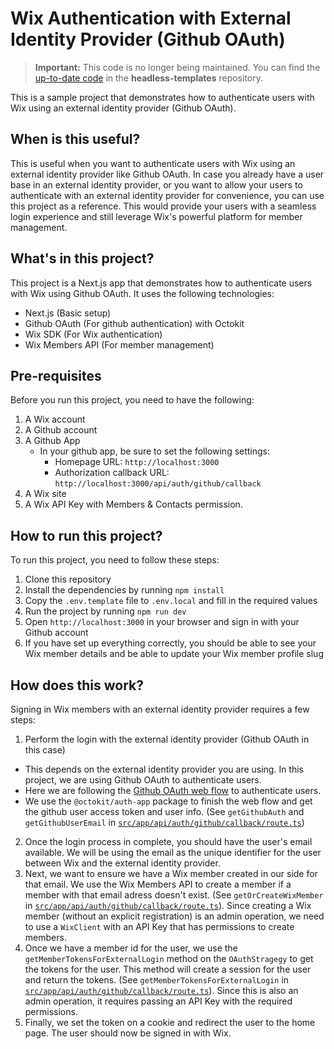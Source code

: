 # Wix Authentication with External Identity Provider (Github OAuth)

<blockquote class="important">

__Important:__
This code is no longer being maintained. You can find the [up-to-date code](https://github.com/wix/headless-templates/tree/main/nextjs/external-identity-provider) in the **headless-templates** repository.

</blockquote>

This is a sample project that demonstrates how to authenticate users with Wix using an external identity provider (Github OAuth). 

## When is this useful?

This is useful when you want to authenticate users with Wix using an external identity provider like Github OAuth. In case you already have a user base in an external identity provider, or you want to allow your users to authenticate with an external identity provider for convenience, you can use this project as a reference. This would provide your users with a seamless login experience and still leverage Wix's powerful platform for member management.

## What's in this project?

This project is a Next.js app that demonstrates how to authenticate users with Wix using Github OAuth. It uses the following technologies:

* Next.js (Basic setup)
* Github OAuth (For github authentication) with Octokit
* Wix SDK (For Wix authentication)
* Wix Members API (For member management)

## Pre-requisites

Before you run this project, you need to have the following:

1. A Wix account
2. A Github account
3. A Github App
   * In your github app, be sure to set the following settings:
     * Homepage URL: `http://localhost:3000`
     * Authorization callback URL: `http://localhost:3000/api/auth/github/callback`
4. A Wix site
5. A Wix API Key with Members & Contacts permission.

## How to run this project?

To run this project, you need to follow these steps:

1. Clone this repository
2. Install the dependencies by running `npm install`
3. Copy the `.env.template` file to `.env.local` and fill in the required values
4. Run the project by running `npm run dev`
5. Open `http://localhost:3000` in your browser and sign in with your Github account
6. If you have set up everything correctly, you should be able to see your Wix member details and be able to update your Wix member profile slug

## How does this work?

Signing in Wix members with an external identity provider requires a few steps:

1. Perform the login with the external identity provider (Github OAuth in this case)
  * This depends on the external identity provider you are using. In this project, we are using Github OAuth to authenticate users.
  * Here we are following the [Github OAuth web flow](https://docs.github.com/en/apps/oauth-apps/building-oauth-apps/authorizing-oauth-apps#web-application-flow) to authenticate users.
  * We use the `@octokit/auth-app` package to finish the web flow and get the github user access token and user info. (See `getGithubAuth` and `getGithubUserEmail` in [`src/app/api/auth/github/callback/route.ts`](src/app/api/auth/github/callback/route.ts))
2. Once the login process in complete, you should have the user's email available. We will be using the email as the unique identifier for the user between Wix and the external identity provider.
3. Next, we want to ensure we have a Wix member created in our side for that email. We use the Wix Members API to create a member if a member with that email adress doesn't exist. (See `getOrCreateWixMember` in [`src/app/api/auth/github/callback/route.ts`](src/app/api/auth/github/callback/route.ts)). Since creating a Wix member (without an explicit registration) is an admin operation, we need to use a `WixClient` with an API Key that has permissions to create members.
4. Once we have a member id for the user, we use the `getMemberTokensForExternalLogin` method on the `OAuthStragegy` to get the tokens for the user. This method will create a session for the user and return the tokens. (See `getMemberTokensForExternalLogin` in [`src/app/api/auth/github/callback/route.ts`](src/app/api/auth/github/callback/route.ts)). Since this is also an admin operation, it requires passing an API Key with the required permissions.
5. Finally, we set the token on a cookie and redirect the user to the home page. The user should now be signed in with Wix.
   
